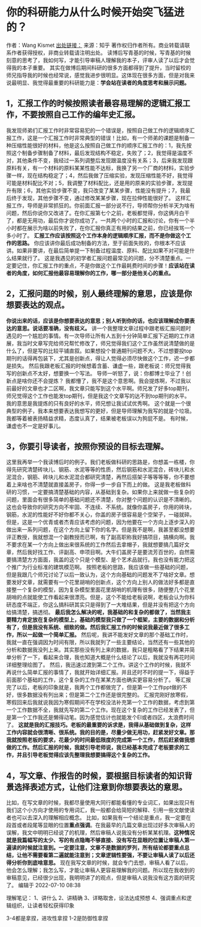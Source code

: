 # 你的科研能力从什么时候开始突飞猛进的？

作者：Wang Kismet
[出处链接：](https://www.zhihu.com/question/524855881/answer/2563670389)
来源：知乎
著作权归作者所有。商业转载请联系作者获得授权，非商业转载请注明出处。
读博后写青基的时候，写青基的时候刻意的思考了，我如何写，才能引导审稿人理解我的本子，评审人读了以后才会觉得我的本子重要。
其实在做博后期间科研的很多方面都得到了提升，当时留校的师兄指导我的时候也经常说，感觉我进步很明显。这体现在很多方面，但是对我来说最明显、我觉得最重要的科研能力是：**学会站在读者的角度思考和展示问题。**

## 1，汇报工作的时候按照读者最容易理解的逻辑汇报工作，不要按照自己工作的编年史汇报。
我发现师弟们汇报工作时非常容易犯的一个错误是，按照自己做工作的逻辑顺序汇报工作，这是一个汇报工作时非常典型的错误！比如，有一个师弟的课题是制备一种压缩性能很好的材料，他是这么按照自己做工作的顺序汇报工作的：1，我先按照这个制备步骤制备了材料，最后发现结构不稳定，失败了；2，我觉得是温度不对，其他条件不变，我经过一系列调整后发现跟温度没有关系；3，后来我发现跟原料有关，有一个材料的原料某某性能不达标，我换了另一个厂商的材料，实验步骤一样，现在结构稳定了；4，然后我做了压缩实验，发现压缩性能不好，我觉得可能是材料配比不对；5，我调整了材料配比，还是用的原来的实验步骤，发现提升有限；6，其他实验步骤不变，我只改变了某某步骤，性能没有提升；7，我最后终于发现，其他步骤不变，通过修改某某步骤，现在拉伸性能很好了。
这样汇报工作，导师是非常抓狂的。你前面汇报一部分说不行，导师帮你分析半天为啥有问题，然后你说你又改进了。在你汇报第七个之前，老板都觉得，你这俩月白干了，都是无用功，最后你才说你成功了。一共两个小时的汇报和讨论，你有一个半小时都在展示为啥以前失败了，在你汇报你真正有用的结果之前，你已经挨骂一个多小时了。
**汇报工作应该按照这个工作本身的逻辑顺序汇报，而不是你做这个工作的思路。** 你应该讲你最后成功制备的方法，至于前面失败的，你根本不应该讲。如果非要讲，在最后简单提一下制备过程温度、原料、配比如果不对可能是什么结果就行了。
这是我遇见的初学者汇报问题最常见的问题，分不清楚重点。一定要记住，你汇报工作的重点，不是你做这个工作最耗费时间的步骤！**应该站在读者的角度，如何汇报他最容易理解你的工作，哪一部分是他关心的重点。**

## 2，汇报问题的时候，别人最终理解的意思，应该是你想要表达的观点。
**你说出来的话，应该是你想要表达的意思；别人听到你的话，也应该理解成你要表达的意思。说话要准确，没有歧义。**
讲一个我整理文章过程中跟老板汇报问题时遇见的一个尴尬的事情。有一次导师让所有人五到十分钟简单汇报下近期的工作进展，我当时文章写完给师兄帮忙修改了，师兄觉得我们这个工作虽然说清楚做的是什么了，但是写的比较平铺直叙。如果想投个普通期刊问题不大，不过想要投top期刊的话得再包装下，尤其是创新点，得让人觉得必须尽快做这个工作，迟一步都是损失。
然后我跟老板汇报的时候想着含蓄、谦虚一些，跟老板说：师兄觉得我写的创新点不太好，想要换一个写法。
导师一听怒了，说：你都博士毕业了！创新点是啥你还不会提炼？
我都懵了，我不是这个意思啊。我会提炼啊，不过我以前最好的文章也才二区啊，我文章只能写到这个水平啊。师兄发了好多top期刊，师兄觉得这个工作也能发top期刊，但是我这个文章写的达不到top期刊的水平。我的意思是我提炼的只有良好的水平，师兄想让我试试优秀啊。
这个就是一个很典型的例子，我本来想要表达我想写的更好，但是导师理解为我写的就是个垃圾。我都等着被表扬精益求精，态度认真了，结果被老板误以为狗屁不是。
有时候，谦虚也不一定是好事儿。

## 3，你要引导读者，按照你预设的目标去理解。
这里我再举一个我读博后时的例子。我们老板做科研的思路是，你想盖一栋楼，你得先研究清楚砖块儿、钢筋、水泥等等的性质，然后钢筋和水泥混合，砖块儿和水泥混合，钢筋、砖块儿和水泥混合都研究清楚，再然后搭架子等等等等，你不要想着上来啥也不清楚就直接盖房子，你得一步一步自下而上的做。
这是我老板做科研的习惯，一定要搞清楚基础的内容，从基础到复杂。如果你上来就做一些复杂的问题，里面会有很多简单的基础问题还不清楚，你对整个问题的认识是不清晰的。这也会导致你的研究方向不牢固、不连续、不系统。就像你盖房子，你用的砖块，钢筋，水泥的性能好不好你都不关心，你盖的房子很容易是个空架子，一碰就碎。
但是，这是一个优青或者杰青应该考虑的问题，因为他要在一个方向上逐步深入的做出来一系列问题，在这个方向上留下你的名字。但是我不是啊，我甚至都没想要评正教授，我就想混一个副教授而已啊，有了副高职称我好搞项目，搞横向啊。我不要求在某一个方向上做出来很系统的工作然后去拿帽子，我就想要搞几篇好文章，然后我好找工作、评副高、申项目啊。大牛们盖房子是要流芳百世的，自然需要搞清楚方方面面，我盖的这个只是个模型、是个艺术品就行。我也没有能力把这个推广为行业标准的建筑模范啊。
按照老板的思路，我应该做一些基础的问题，但是我跟几个师兄讨论了以后一致认为，这个方向基础的问题发不了啥好文章。想要发好文章，就需要有一个花里胡哨的创新点，这个方向上别人的做法好多都是直接整一个复杂的模型，因为复杂模型里面花里胡哨的机理有很多，随便整几个花里胡哨的点就能使工作看起来很漂亮。但是，这个不能给老板说啊，老板会认为你科研态度不端正，你这么搞科研其实只是得到了一大堆结果，但是并没有把这个方向给搞清楚，搞透彻。
**最后我怎么解决的呢，我基础的和复杂的都做了，当然我主要精力肯定放在复杂的模型上，基础的模型我只做了一个框架，主要的数据和分析有了，但是我没有系统、细致的做。然后我汇报工作的时候说我最近做了很多工作，所以一起做一个简单汇报。**
然后呢，我讲不能发好文章的那个基础工作时，我就一直在强调因为时间有限，所以我就列了一些主要结论，当然还有一些其他的分析和数据我没列上来。其实那些没有列上来的数据，我只是粗略看了下结果并简单分析了一下，看起来合理，我也知道大概是什么结论了以后，我就没有再花时间详细整理绘图了。
然后，我迅速过渡到第二个工作。讲这个工作的时候，我就不再说什么简单汇报的事情了，我就开始详细汇报。并且还时不时的提一下，得益于前面那个基础的工作，这个复杂的工作在某某方面也确实更容易分析了。
等汇报完了以后，老板的印象就是，我两个工作都做完了，但是第一个工作ppt做的不好，很多数据没有列出来；但是第二个工作还是很完整的。
汇报完刚好放寒假，寒假回来后我就说我因为寒假期间不在学校没法补充第一个工作的数据，考虑到第一个工作数据不全，我就先写的第二个工作。现在这个复杂的工作已经发表了，但是第一个工作我还是懒得动笔。因为感觉估计也就能发个EI或者四区，太浪费时间了。
**这就是我的汇报技巧。老板的最重要的诉求是，我得从基础做到复杂，这样工作内容就会很清晰、很系统。我的目的是，尽量少做无用功，赶紧发好文章。那我就按照老板的要求，花最少的时间最低限度的完成第一个工作，然后赶紧做我想做的工作。然后汇报的时候，我就引导老师说，我已经基本完成了老板要求的工作，并且引导老板觉得应该先整理我想要搞得这个复杂的工作。**

## 4，写文章、作报告的时候，要根据目标读者的知识背景选择表述方式，让他们注意到你想要表达的意思。
比如，在写文章的时候，我都尽量使用大同行都能看懂的专业词汇，如果出现只有我们这个小方向才使用的专用词汇，我一般都会给简短的解释、引用一些文献使读者也可以去深入的理解相应概念。
比如，如果我有一个结论是重点，我一定要在段首或者段尾等显眼的位置**重点强调**。在我最早的几篇文章出现过好多次审稿人的误解，我文中明明已经说了的机理，然后审稿人说我没有分析某某机理。**这种情况就是我篇幅写的太少、写的有点隐晦不够直接、没有写在显眼的位置让审稿人第一遍读的时候就注意到。一定要注意，文章不是数据的罗列，所有结论都要重点总结，让他不需要看第二遍就能注意到；文章逻辑性要强，不要让审稿人读了以后还得分析你到底啥意思。** 现在我写文章的时候，就会专门去想，审稿人看了以后，他会怎么理解；我怎么写，才能让审稿人更容易理解我的问题。所以现在我收到的审稿意见，已经很少出现，我明明讲了的观点，但是审稿人说我没有这方面的研究了。
编辑于 2022-07-10 08:38

理解笔记：
1、讲什么
2、讲精确
3、详略取舍，设法达成预想
4、强调重点和逻辑组织，让读者轻松获得印象

3-4都是拿捏，进攻性拿捏
1-2是防御性拿捏


